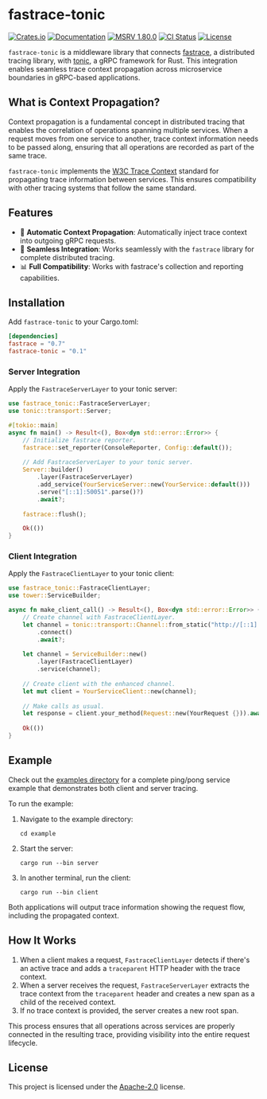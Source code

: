 # fastrace-tonic

[![Crates.io](https://img.shields.io/crates/v/fastrace-tonic.svg?style=flat-square&logo=rust)](https://crates.io/crates/fastrace-tonic)
[![Documentation](https://img.shields.io/docsrs/fastrace-tonic?style=flat-square&logo=rust)](https://docs.rs/fastrace-tonic/)
[![MSRV 1.80.0](https://img.shields.io/badge/MSRV-1.80.0-green?style=flat-square&logo=rust)](https://www.whatrustisit.com)
[![CI Status](https://img.shields.io/github/actions/workflow/status/fast/fastrace-tonic/ci.yml?style=flat-square&logo=github)](https://github.com/fast/fastrace-tonic/actions)
[![License](https://img.shields.io/crates/l/fastrace-tonic?style=flat-square)](https://github.com/fast/fastrace-tonic/blob/main/LICENSE)

`fastrace-tonic` is a middleware library that connects [fastrace](https://crates.io/crates/fastrace), a distributed tracing library, with [tonic](https://crates.io/crates/tonic), a gRPC framework for Rust. This integration enables seamless trace context propagation across microservice boundaries in gRPC-based applications.

## What is Context Propagation?

Context propagation is a fundamental concept in distributed tracing that enables the correlation of operations spanning multiple services. When a request moves from one service to another, trace context information needs to be passed along, ensuring that all operations are recorded as part of the same trace.

`fastrace-tonic` implements the [W3C Trace Context](https://www.w3.org/TR/trace-context/) standard for propagating trace information between services. This ensures compatibility with other tracing systems that follow the same standard.

## Features

- 🔄 **Automatic Context Propagation**: Automatically inject trace context into outgoing gRPC requests.
- 🌉 **Seamless Integration**: Works seamlessly with the `fastrace` library for complete distributed tracing.
- 📊 **Full Compatibility**: Works with fastrace's collection and reporting capabilities.

## Installation

Add `fastrace-tonic` to your Cargo.toml:

```toml
[dependencies]
fastrace = "0.7"
fastrace-tonic = "0.1"
```

### Server Integration

Apply the `FastraceServerLayer` to your tonic server:

```rust
use fastrace_tonic::FastraceServerLayer;
use tonic::transport::Server;

#[tokio::main]
async fn main() -> Result<(), Box<dyn std::error::Error>> {
    // Initialize fastrace reporter.
    fastrace::set_reporter(ConsoleReporter, Config::default());
    
    // Add FastraceServerLayer to your tonic server.
    Server::builder()
        .layer(FastraceServerLayer)
        .add_service(YourServiceServer::new(YourService::default()))
        .serve("[::1]:50051".parse()?)
        .await?;
    
    fastrace::flush();

    Ok(())
}
```

### Client Integration

Apply the `FastraceClientLayer` to your tonic client:

```rust
use fastrace_tonic::FastraceClientLayer;
use tower::ServiceBuilder;

async fn make_client_call() -> Result<(), Box<dyn std::error::Error>> {
    // Create channel with FastraceClientLayer.
    let channel = tonic::transport::Channel::from_static("http://[::1]:50051")
        .connect()
        .await?;
        
    let channel = ServiceBuilder::new()
        .layer(FastraceClientLayer)
        .service(channel);
        
    // Create client with the enhanced channel.
    let mut client = YourServiceClient::new(channel);
    
    // Make calls as usual.
    let response = client.your_method(Request::new(YourRequest {})).await?;
    
    Ok(())
}
```

## Example

Check out the [examples directory](https://github.com/fast/fastrace-tonic/tree/main/example) for a complete ping/pong service example that demonstrates both client and server tracing.

To run the example:

1. Navigate to the example directory:
    ```
    cd example
    ```

2. Start the server:
   ```
   cargo run --bin server
   ```

3. In another terminal, run the client:
   ```
   cargo run --bin client
   ```

Both applications will output trace information showing the request flow, including the propagated context.

## How It Works

1. When a client makes a request, `FastraceClientLayer` detects if there's an active trace and adds a `traceparent` HTTP header with the trace context.
2. When a server receives the request, `FastraceServerLayer` extracts the trace context from the `traceparent` header and creates a new span as a child of the received context.
3. If no trace context is provided, the server creates a new root span.

This process ensures that all operations across services are properly connected in the resulting trace, providing visibility into the entire request lifecycle.

## License

This project is licensed under the [Apache-2.0](./LICENSE) license.
